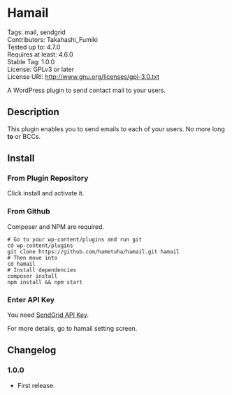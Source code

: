 # Hamail

Tags: mail, sendgrid  
Contributors: Takahashi_Fumiki  
Tested up to: 4.7.0  
Requires at least: 4.6.0  
Stable Tag: 1.0.0  
License: GPLv3 or later  
License URI: http://www.gnu.org/licenses/gpl-3.0.txt

A WordPress plugin to send contact mail to your users.

## Description

This plugin enables you to send emails to each of your users.
No more long **to** or BCCs.

## Install

### From Plugin Repository

Click install and activate it.

### From Github

Composer and NPM are required.

```
# Go to your wp-content/plugins and run git
cd wp-content/plugins
git clone https://github.com/hametuha/hamail.git hamail
# Then move into
cd hamail
# Install dependencies
composer install
npm install && npm start
```

### Enter API Key

You need [SendGrid API Key](https://sendgrid.com/docs/Classroom/Send/How_Emails_Are_Sent/api_keys.html).

For more details, go to hamail setting screen.

## Changelog

### 1.0.0

* First release.
